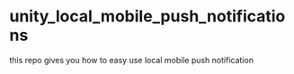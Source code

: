 # unity_local_mobile_push_notifications
this repo gives you how to easy use local mobile push notification
